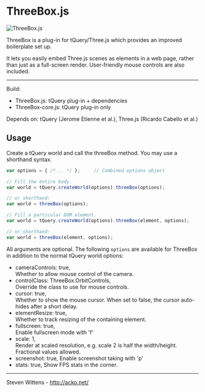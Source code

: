 ThreeBox.js
==========

![ThreeBox.js](https://raw.github.com/unconed/ThreeBox.js/master/misc/ThreeBox.png)


ThreeBox is a plug-in for tQuery/Three.js which provides an improved boilerplate set up.

It lets you easily embed Three.js scenes as elements in a web page, rather than just as a full-screen render. User-friendly mouse controls are also included.

* * *

Build:
 * ThreeBox.js: tQuery plug-in + dependencies
 * ThreeBox-core.js: tQuery plug-in only

Depends on: tQuery (Jerome Etienne et al.), Three.js (Ricardo Cabello et al.)

Usage
-----

Create a tQuery world and call the threeBox method. You may use a shorthand syntax.
```javascript
var options = { /* .. */ };     // Combined options object

// Fill the entire body.
var world = tQuery.createWorld(options).threeBox(options);

// or shorthand:
var world = threeBox(options);

// Fill a particular DOM element.
var world = tQuery.createWorld(options).threeBox(element, options);

// or shorthand:
var world = threeBox(element, options);
```

All arguments are optional. The following `options` are available for ThreeBox in addition to the normal tQuery world options:

* cameraControls: true,  
  Whether to allow mouse control of the camera.
* controlClass:   ThreeBox.OrbitControls,  
  Override the class to use for mouse controls.
* cursor: true,  
  Whether to show the mouse cursor. When set to false, the cursor auto-hides after a short delay.
* elementResize:  true,  
  Whether to track resizing of the containing element.
* fullscreen:     true,  
  Enable fullscreen mode with 'f'
* scale:          1,  
  Render at scaled resolution, e.g. scale 2 is half the width/height. Fractional values allowed.
* screenshot:     true,
  Enable screenshot taking with 'p'
* stats:          true,
  Show FPS stats in the corner.


* * *

Steven Wittens - http://acko.net/
